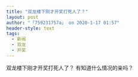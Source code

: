 ```yaml
---
title: "双龙楼下刚才开奖打死人了？"
layout: post
author: "「759231757a」 on 2020-1-17 01:57"
header-style: text
tags:
  - 新闻
  - 双龙
  - 开奖
---
```


<head></head>
<body>
  双龙楼下刚才开奖打死人了？ 有知道什么情况的亲吗？
 <br>
</body>



